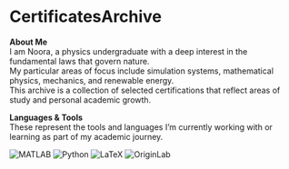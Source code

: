 # CertificatesArchive

**About Me**  
I am Noora, a physics undergraduate with a deep interest in the fundamental laws that govern nature.  
My particular areas of focus include simulation systems, mathematical physics, mechanics, and renewable energy.  
This archive is a collection of selected certifications that reflect areas of study and personal academic growth.

**Languages & Tools**  
These represent the tools and languages I’m currently working with or learning as part of my academic journey.

![MATLAB](https://img.shields.io/badge/MATLAB-0076A8?style=for-the-badge&logo=Mathworks&logoColor=white)
![Python](https://img.shields.io/badge/Python-6A5ACD?style=for-the-badge&logo=python&logoColor=white)
![LaTeX](https://img.shields.io/badge/LaTeX-008080?style=for-the-badge&logo=latex&logoColor=white)
![OriginLab](https://img.shields.io/badge/OriginLab-90EE90?style=for-the-badge)
